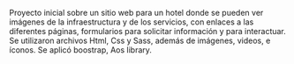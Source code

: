 Proyecto inicial sobre un sitio web para un hotel donde se pueden ver imágenes de la infraestructura y de los servicios, con enlaces a las diferentes páginas, formularios para solicitar información y para interactuar.  
Se utilizaron archivos Html, Css y Sass, además de imágenes, videos, e íconos.
Se aplicó boostrap, Aos library.